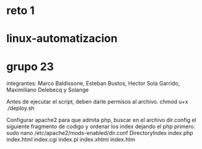 # reto 1
# linux-automatizacion
# grupo 23
integrantes: Marco Baldissone, Esteban Bustos, Hector Sola Garrido, Maximiliano Delebecq y Solange

Antes de ejecutar el script, deben darle permisos al archivo.
chmod u+x ./deploy.sh

Configurar apache2 para que admita php, buscar en el archivo dir.config el siguiente fragmento de codigo y 
ordenar los index dejando el php primero.
sudo nano /etc/apache2/mods-enabled/dir.conf
<IfModule mod_dir.c>
    DirectoryIndex index.php index.html index.cgi index.pl index.xhtml index.htm
</IfModule>
